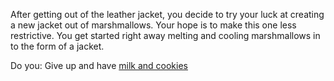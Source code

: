 After getting out of the leather jacket, you decide to try your luck at
creating a new jacket out of marshmallows. Your hope is to make this one less restrictive.
You get started right away melting and cooling marshmallows in to the form of a jacket.

Do you:
Give up and have [milk and cookies](milk-and-cookies/jacket-cookie.md)